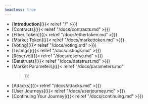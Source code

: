 ```yaml
---
headless: true
---
```


- [**Introduction**]({{< relref "/" >}})
- [Contracts]({{< relref "/docs/contracts.md" >}})
- [Ether Token]({{< relref "/docs/ethertoken.md" >}})
- [Market Token]({{< relref "/docs/markettoken.md" >}})
- [Voting]({{< relref "/docs/voting.md" >}})
- [Listings]({{< relref "/docs/listings.md" >}})
- [Reserve]({{< relref "/docs/reserve.md" >}})
- [Datatrusts]({{< relref "/docs/datatrust.md" >}})
- [Market Parameters]({{< relref "/docs/parameters.md"
  >}})
- [Attacks]({{< relref "/docs/attacks.md" >}})
- [User Journeys]({{< relref "/docs/userjourney.md" >}})
- [Continuing Your Journey]({{< relref
  "/docs/continuing.md" >}})
